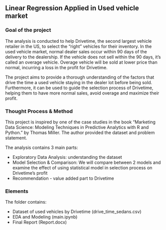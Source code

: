 Linear Regression Applied in Used vehicle market
----------------

### Goal of the project

The analysis is conducted to help Drivetime, the second largest vehicle retailer in the US, to select the “right” vehicles for their inventory. In the used vehicle market, normal dealer sales occur within 90 days of the delivery to the dealership. If the vehicle does not sell within the 90 days, it’s called an overage vehicle. Overage vehicle will be sold at lower price than normal, incurring a loss in the profit for Drivetime.

The project aims to provide a thorough understanding of the factors that drive the time a used vehicle staying in the dealer lot before being sold. Furthermore, it can be used to guide the selection process of Drivetime, helping them to have more normal sales, avoid overage and maximize their profit.


### Thought Process & Method

This project is inspired by one of the case studies in the book “Marketing Data Science: Modeling Techniques in Predictive Analytics with R and Python.” by Thomas Miller. The author provided the dataset and problem statement. 

The analysis contains 3 main parts:
- Exploratory Data Analysis: understanding the dataset
- Model Selection & Comparison: We will compare between 2 models and examine the effect of using statistical model in selection process on Drivetime’s profit
- Recommendation - value added part to Drivetime

### Elements

The folder contains:
- Dataset of used vehicles by Drivetime (drive_time_sedans.csv)
- EDA and Modeling (main.ipynb)
- Final Report (Report.docx)


